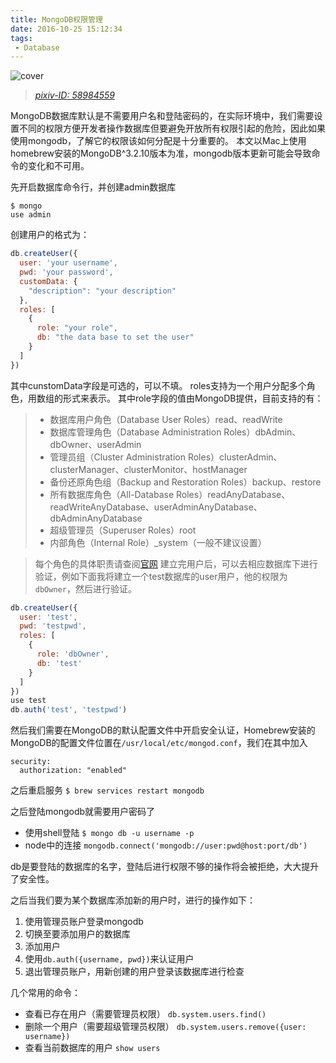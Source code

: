 ```yaml
---
title: MongoDB权限管理
date: 2016-10-25 15:12:34
tags:
 - Database
---
```

![cover](http://oanr6klwj.bkt.clouddn.com/blog/mongo-admin-cover.png)
> [*pixiv-ID: 58984559*](http://www.pixiv.net/member_illust.php?mode=medium&illust_id=58984559)

MongoDB数据库默认是不需要用户名和登陆密码的，在实际环境中，我们需要设置不同的权限方便开发者操作数据库但要避免开放所有权限引起的危险，因此如果使用mongodb，了解它的权限该如何分配是十分重要的。
本文以Mac上使用homebrew安装的MongoDB^3.2.10版本为准，mongodb版本更新可能会导致命令的变化和不可用。

<!--more-->

先开启数据库命令行，并创建admin数据库
```shell
$ mongo
use admin
```

创建用户的格式为：
```javascript
db.createUser({
  user: 'your username',
  pwd: 'your password',
  customData: {
    "description": "your description"
  },
  roles: [
    {
      role: "your role",
      db: "the data base to set the user"
    }
  ]
})
```
其中cunstomData字段是可选的，可以不填。
roles支持为一个用户分配多个角色，用数组的形式来表示。
其中role字段的值由MongoDB提供，目前支持的有：
> - 数据库用户角色（Database User Roles）read、readWrite
> - 数据库管理角色（Database Administration Roles）dbAdmin、dbOwner、userAdmin
> - 管理员组（Cluster Administration Roles）clusterAdmin、clusterManager、clusterMonitor、hostManager
> - 备份还原角色组（Backup and Restoration Roles）backup、restore
> - 所有数据库角色（All-Database Roles）readAnyDatabase、readWriteAnyDatabase、userAdminAnyDatabase、dbAdminAnyDatabase
> - 超级管理员（Superuser Roles）root
> - 内部角色（Internal Role）\_system（一般不建议设置）

> 每个角色的具体职责请查阅[官网](http://docs.mongoing.com/manual-zh/reference/built-in-roles.html)
> 建立完用户后，可以去相应数据库下进行验证，例如下面我将建立一个test数据库的user用户，他的权限为`dbOwner`，然后进行验证。

```javascript
db.createUser({
  user: 'test',
  pwd: 'testpwd',
  roles: [
    {
      role: 'dbOwner',
      db: 'test'
    }
  ]
})
use test
db.auth('test', 'testpwd')
```

然后我们需要在MongoDB的默认配置文件中开启安全认证，Homebrew安装的MongoDB的配置文件位置在`/usr/local/etc/mongod.conf`，我们在其中加入
```shell
security:
  authorization: "enabled"
```

之后重启服务
`$ brew services restart mongodb`

之后登陆mongodb就需要用户密码了
- 使用shell登陆
  `$ mongo db -u username -p`
- node中的连接
  `mongodb.connect('mongodb://user:pwd@host:port/db')`

db是要登陆的数据库的名字，登陆后进行权限不够的操作将会被拒绝，大大提升了安全性。

之后当我们要为某个数据库添加新的用户时，进行的操作如下：

1. 使用管理员账户登录mongodb
2. 切换至要添加用户的数据库
3. 添加用户
4. 使用`db.auth({username, pwd})`来认证用户
5. 退出管理员账户，用新创建的用户登录该数据库进行检查

几个常用的命令：

- 查看已存在用户（需要管理员权限）
  `db.system.users.find()`
- 删除一个用户（需要超级管理员权限）
  `db.system.users.remove({user: username})`
- 查看当前数据库的用户
  `show users`


